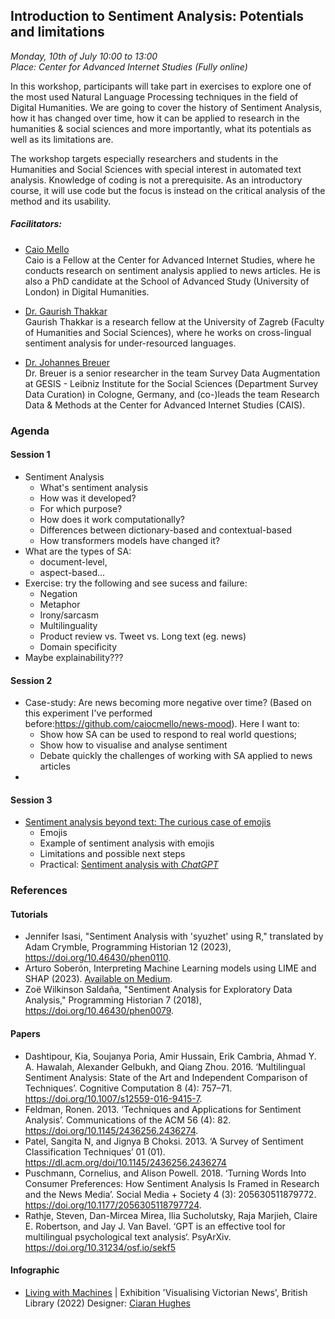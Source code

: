 ## Introduction to Sentiment Analysis: Potentials and limitations

*Monday, 10th of July 10:00 to 13:00* <br>
*Place: Center for Advanced Internet Studies (Fully online)*

In this workshop, participants will take part in exercises to explore one of the most used Natural Language Processing techniques in the field of Digital Humanities. We are going to cover the history of Sentiment Analysis, how it has changed over time, how it can be applied to research in the humanities & social sciences and more importantly, what its potentials as well as its limitations are.  

The workshop targets especially researchers and students in the Humanities and Social Sciences with special interest in automated text analysis. Knowledge of coding is not a prerequisite. As an introductory course, it will use code but the focus is instead on the critical analysis of the method and its usability. 

##### Facilitators: 

- [Caio Mello](https://www.cais-research.de/fellows/caio-mello/)<br>
Caio is a Fellow at the Center for Advanced Internet Studies, where he conducts research on sentiment analysis applied to news articles. He is also a PhD candidate at the School of Advanced Study (University of London) in Digital Humanities. 

- [Dr. Gaurish Thakkar](https://thak123.github.io/)<br> 
Gaurish Thakkar is a research fellow at the University of Zagreb (Faculty of Humanities and Social Sciences), where he works on cross-lingual sentiment analysis for under-resourced languages.

- [Dr. Johannes Breuer](https://www.johannesbreuer.com/)<br>
Dr. Breuer is a senior researcher in the team Survey Data Augmentation at GESIS - Leibniz Institute for the Social Sciences (Department Survey Data Curation) in Cologne, Germany, and (co-)leads the team Research Data & Methods at the Center for Advanced Internet Studies (CAIS).



### Agenda 

#### Session 1
- Sentiment Analysis
  - What's sentiment analysis
  - How was it developed? 
  - For which purpose? 
  - How does it work computationally?
  - Differences between dictionary-based and contextual-based 
  - How transformers models have changed it? 
- What are the types of SA: 
  - document-level, 
  - aspect-based...
- Exercise: try the following and see sucess and failure:
  - Negation
  - Metaphor
  - Irony/sarcasm
  - Multilinguality
  - Product review vs. Tweet vs. Long text (eg. news)
  - Domain specificity 
- Maybe explainability???

#### Session 2

- Case-study: Are news becoming more negative over time? (Based on this experiment I've performed before:https://github.com/caiocmello/news-mood). Here I want to:
  - Show how SA can be used to respond to real world questions;
  - Show how to visualise and analyse sentiment
  - Debate quickly the challenges of working with SA applied to news articles
-
#### Session 3

- [Sentiment analysis beyond text: The curious case of emojis](https://raw.githubusercontent.com/caiocmello/Introduction-to-SA-Training-CAIS/main/session_3/Emoji_Sentiment.pdf)
  - Emojis
  - Example of sentiment analysis with emojis
  - Limitations and possible next steps
  - Practical: [Sentiment analysis with *ChatGPT*](https://colab.research.google.com/github/caiocmello/Introduction-to-SA-Training-CAIS/blob/main/session_3/Autolabel_Sentiment_Analysis.ipynb)

### References

#### Tutorials
- Jennifer Isasi, "Sentiment Analysis with 'syuzhet' using R," translated by Adam Crymble, Programming Historian 12 (2023), https://doi.org/10.46430/phen0110.
- Arturo Soberón, Interpreting Machine Learning models using LIME and SHAP (2023). [Available on Medium](https://svitlasystems.medium.com/interpreting-machine-learning-models-using-lime-and-shap-by-arturo-sober%C3%B3n-senior-data-scientis-12188f3e24dc). 
- Zoë Wilkinson Saldaña, "Sentiment Analysis for Exploratory Data Analysis," Programming Historian 7 (2018), https://doi.org/10.46430/phen0079.

#### Papers
- Dashtipour, Kia, Soujanya Poria, Amir Hussain, Erik Cambria, Ahmad Y. A. Hawalah, Alexander Gelbukh, and Qiang Zhou. 2016. ‘Multilingual Sentiment Analysis: State of the Art and Independent Comparison of Techniques’. Cognitive Computation 8 (4): 757–71. https://doi.org/10.1007/s12559-016-9415-7.
- Feldman, Ronen. 2013. ‘Techniques and Applications for Sentiment Analysis’. Communications of the ACM 56 (4): 82. https://doi.org/10.1145/2436256.2436274.
- Patel, Sangita N, and Jignya B Choksi. 2013. ‘A Survey of Sentiment Classification Techniques’ 01 (01). https://dl.acm.org/doi/10.1145/2436256.2436274
- Puschmann, Cornelius, and Alison Powell. 2018. ‘Turning Words Into Consumer Preferences: How Sentiment Analysis Is Framed in Research and the News Media’. Social Media + Society 4 (3): 205630511879772. https://doi.org/10.1177/2056305118797724.
- Rathje, Steven, Dan-Mircea Mirea, Ilia Sucholutsky, Raja Marjieh, Claire E. Robertson, and Jay J. Van Bavel. ‘GPT is an effective tool for multilingual psychological text analysis‘. PsyArXiv. https://doi.org/10.31234/osf.io/sekf5 

#### Infographic
- [Living with Machines](https://images.squarespace-cdn.com/content/v1/5d23a26521738200016f8cb6/ec82b182-6351-4f3f-8e37-6436e8187e3e/BL_INDUSTRY_FINAL2002.jpg?format=1000w) | 
Exhibition 'Visualising Victorian News', British Library (2022) 
Designer: [Ciaran Hughes](https://www.ciaranhughes.design/)